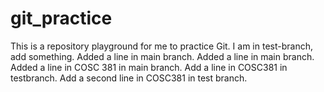 # git_practice
This is a repository playground for me to practice Git.
I am in test-branch, add something.
Added a line in main branch.
Added a line in main branch.
Added a line in COSC 381 in main branch.
Add a line in COSC381 in testbranch.
Add a second line in COSC381 in test branch.